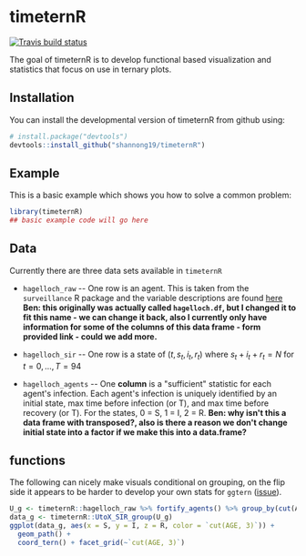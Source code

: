 # timeternR

<!-- badges: start -->
[![Travis build status](https://travis-ci.org/shannong19/timeternR.svg?branch=master)](https://travis-ci.org/shannong19/timeternR)
<!-- badges: end -->

The goal of timeternR is to develop functional based visualization and statistics
that focus on use in ternary plots.

## Installation

You can install the developmental version of timeternR from github using:

``` r
# install.package("devtools")
devtools::install_github("shannong19/timeternR")
```

## Example

This is a basic example which shows you how to solve a common problem:

``` r
library(timeternR)
## basic example code will go here
```

## Data

   Currently there are three data sets available in `timeternR`

   - `hagelloch_raw` -- One row is an agent.  This is taken from the `surveillance` R package and the variable descriptions are found [here](https://rdrr.io/cran/outbreaks/man/measles_hagelloch_1861.html) **Ben: this originally was actually called `hagelloch.df`, but I changed it to fit this name - we can change it back, also I currently only have information for some of the columns of this data frame - form provided link - could we add more.** 

   - `hagelloch_sir`  -- One row is a state of $(t, s_t, i_t, r_t)$ where $s_t + i_t + r_t = N$ for $t = 0, \dots, T=94$

   - `hagelloch_agents` -- One **column** is a "sufficient" statistic for each agent's infection.  Each agent's infection is uniquely identified by an initial state, max time before infection (or T), and max time before recovery (or T).  For the states, 0 = S, 1 = I, 2 = R. **Ben: why isn't this a data frame with transposed?, also is there a reason we don't change initial state into a factor if we make this into a data.frame?**

## functions
 
The following can nicely make visuals conditional on grouping, on the flip side
it appears to be harder to develop your own stats for `ggtern` ([issue](https://github.com/nicholasehamilton/ggtern/issues/40)).

```r
U_g <- timeternR::hagelloch_raw %>% fortify_agents() %>% group_by(cut(AGE,3))
data_g <- timeternR::UtoX_SIR_group(U_g)
ggplot(data_g, aes(x = S, y = I, z = R, color = `cut(AGE, 3)`)) +
  geom_path() +
  coord_tern() + facet_grid(~`cut(AGE, 3)`)
 ```
